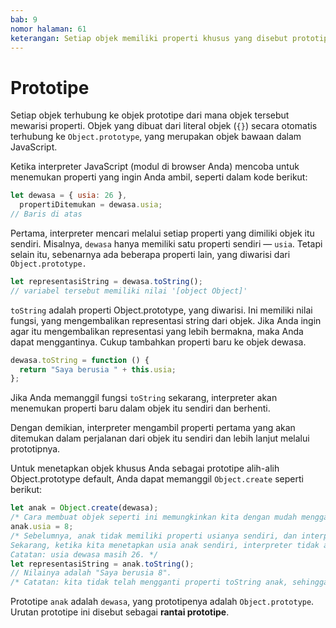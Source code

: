 ```yaml
---
bab: 9
nomor halaman: 61
keterangan: Setiap objek memiliki properti khusus yang disebut prototipe, yang merupakan referensi ke objek lain. Properti prototipe adalah bagian penting dari sistem pewarisan berbasis prototipe dalam JavaScript, dan memungkinkan objek untuk mewarisi properti dan metode dari objek lain.
---
```


# Prototipe

Setiap objek terhubung ke objek prototipe dari mana objek tersebut mewarisi properti. Objek yang dibuat dari literal objek (`{}`) secara otomatis terhubung ke `Object.prototype`, yang merupakan objek bawaan dalam JavaScript.

Ketika interpreter JavaScript (modul di browser Anda) mencoba untuk menemukan properti yang ingin Anda ambil, seperti dalam kode berikut:

```javascript
let dewasa = { usia: 26 },
  propertiDitemukan = dewasa.usia;
// Baris di atas
```

Pertama, interpreter mencari melalui setiap properti yang dimiliki objek itu sendiri. Misalnya, `dewasa` hanya memiliki satu properti sendiri — `usia`. Tetapi selain itu, sebenarnya ada beberapa properti lain, yang diwarisi dari `Object.prototype.`

```javascript
let representasiString = dewasa.toString();
// variabel tersebut memiliki nilai '[object Object]'
```

`toString` adalah properti Object.prototype, yang diwarisi. Ini memiliki nilai fungsi, yang mengembalikan representasi string dari objek. Jika Anda ingin agar itu mengembalikan representasi yang lebih bermakna, maka Anda dapat menggantinya. Cukup tambahkan properti baru ke objek dewasa.

```javascript
dewasa.toString = function () {
  return "Saya berusia " + this.usia;
};
```

Jika Anda memanggil fungsi `toString` sekarang, interpreter akan menemukan properti baru dalam objek itu sendiri dan berhenti.

Dengan demikian, interpreter mengambil properti pertama yang akan ditemukan dalam perjalanan dari objek itu sendiri dan lebih lanjut melalui prototipnya.

Untuk menetapkan objek khusus Anda sebagai prototipe alih-alih Object.prototype default, Anda dapat memanggil `Object.create` seperti berikut:

```javascript
let anak = Object.create(dewasa);
/* Cara membuat objek seperti ini memungkinkan kita dengan mudah mengganti Object.prototype default dengan yang kita inginkan. Dalam kasus ini, prototipe anak adalah objek dewasa. */
anak.usia = 8;
/* Sebelumnya, anak tidak memiliki properti usianya sendiri, dan interpreter harus melihat lebih lanjut ke prototipe anak untuk menemukannya.
Sekarang, ketika kita menetapkan usia anak sendiri, interpreter tidak akan melanjutkan pencarian.
Catatan: usia dewasa masih 26. */
let representasiString = anak.toString();
// Nilainya adalah "Saya berusia 8".
/* Catatan: kita tidak telah mengganti properti toString anak, sehingga metode dewasa akan dipanggil. Jika dewasa tidak memiliki properti toString, maka metode toString Object.prototype akan dipanggil, dan kita akan mendapatkan "[object Object]" alih-alih "Saya berusia 8" */
```

Prototipe `anak` adalah `dewasa`, yang prototipenya adalah `Object.prototype`. Urutan prototipe ini disebut sebagai **rantai prototipe**.
